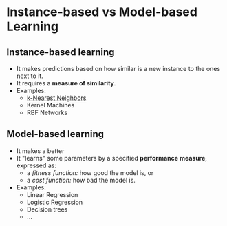 # Instance-based vs Model-based Learning

## Instance-based learning

* It makes predictions based on how similar is a new instance to the ones next to it.
* It requires a **measure of similarity**.
* Examples:
  * [k-Nearest Neighbors](https://towardsdatascience.com/knn-k-nearest-neighbors-1-a4707b24bd1d)
  * Kernel Machines
  * RBF Networks

## Model-based learning

* It makes a better 
* It "learns" some parameters by a specified **performance measure**, expressed as:
  * a _fitness function:_ how good the model is, or
  * a _cost function:_ how bad the model is.
* Examples:
  * Linear Regression
  * Logistic Regression
  * Decision trees
  * ...

